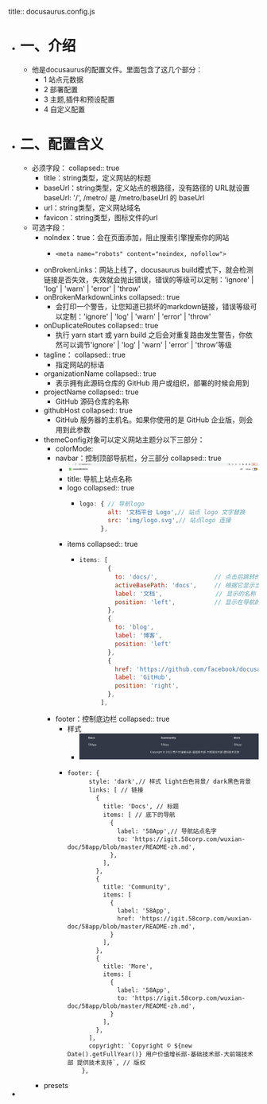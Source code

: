 title:: docusaurus.config.js

- # 一、介绍
	- 他是docusaurus的配置文件。里面包含了这几个部分：
		- 1 站点元数据
		- 2 部署配置
		- 3 主题,插件和预设配置
		- 4 自定义配置
- # 二、配置含义
	- 必须字段：
	  collapsed:: true
		- title：string类型，定义网站的标题
		- baseUrl：string类型，定义站点的根路径，没有路径的 URL就设置baseUrl: '/',
		              /metro/ 是 /metro/baseUrl 的 baseUrl
		- url：string类型，定义网站域名
		- favicon：string类型，图标文件的url
	- 可选字段：
		- noIndex：true：会在页面添加，阻止搜索引擎搜索你的网站
			- ```
			  <meta name="robots" content="noindex, nofollow">
			  ```
		- onBrokenLinks：网站上线了，docusaurus build模式下，就会检测链接是否失效，失效就会抛出错误，错误的等级可以定制：'ignore' | 'log' | 'warn' | 'error' | 'throw'
		- onBrokenMarkdownLinks
		  collapsed:: true
			- 会打印一个警告，让您知道已损坏的markdown链接，错误等级可以定制：'ignore' | 'log' | 'warn' | 'error' | 'throw'
		- onDuplicateRoutes
		  collapsed:: true
			- 执行 yarn start 或 yarn build 之后会对重复路由发生警告，你依然可以调节'ignore' | 'log' | 'warn' | 'error' | 'throw'等级
		- tagline：
		  collapsed:: true
			- 指定网站的标语
		- organizationName
		  collapsed:: true
			- 表示拥有此源码仓库的 GitHub 用户或组织，部署的时候会用到
		- projectName
		  collapsed:: true
			- GitHub 源码仓库的名称
		- githubHost
		  collapsed:: true
			- GitHub 服务器的主机名。如果你使用的是 GitHub 企业版，则会用到此参数
		- themeConfig对象可以定义网站主题分以下三部分：
			- colorMode:
			- navbar：控制顶部导航栏，分三部分
			  collapsed:: true
				- ![image.png](../assets/image_1658217194422_0.png)
				- title: 导航上站点名称
				- logo
				  collapsed:: true
					- ```js
					  logo: { // 导航logo
					          alt: '文档平台 Logo',// 站点 logo 文字替换
					          src: 'img/logo.svg',// 站点logo 连接
					        },
					  ```
				- items
				  collapsed:: true
					- ```js
					  items: [
					          {
					            to: 'docs/',                // 点击后跳转的链接，站内跳转用 to ,站外用 href
					            activeBasePath: 'docs',     // 根据它显示当前高亮
					            label: '文档',               // 显示的名称
					            position: 'left',           // 显示在导航的 左边 还是 右边
					          },
					          {
					            to: 'blog', 
					            label: '博客', 
					            position: 'left'
					          },
					          {
					            href: 'https://github.com/facebook/docusaurus',
					            label: 'GitHub',
					            position: 'right',
					          },
					        ],
					  ```
			- footer：控制底边栏
			  collapsed:: true
				- 样式
					- ![image.png](../assets/image_1658217161565_0.png)
				- ```
				  footer: {
				        style: 'dark',// 样式 light白色背景/ dark黑色背景
				        links: [ // 链接
				          {
				            title: 'Docs', // 标题
				            items: [ // 底下的导航
				              {
				                label: '58App',// 导航站点名字
				                to: 'https://igit.58corp.com/wuxian-doc/58app/blob/master/README-zh.md',
				              },
				            ],
				          },
				          {
				            title: 'Community',
				            items: [
				              {
				                label: '58App',
				                href: 'https://igit.58corp.com/wuxian-doc/58app/blob/master/README-zh.md',
				              }
				            ],
				          },
				          {
				            title: 'More',
				            items: [
				              {
				                label: '58App',
				                to: 'https://igit.58corp.com/wuxian-doc/58app/blob/master/README-zh.md',
				              }
				            ],
				          },
				        ],
				        copyright: `Copyright © ${new Date().getFullYear()} 用户价值增长部-基础技术部-大前端技术部 提供技术支持`, // 版权
				      },
				  ```
		- presets
-